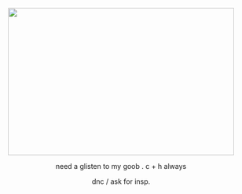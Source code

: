 
<p align="center">
  <img width="460" height="300" src="https://github.com/user-attachments/assets/b99d5549-7dad-4f97-a67f-c50e2ab7bd97">
</p>



<p align="center">
	need a glisten to my goob . c + h always
</p>

<p align= "center">
dnc / ask for insp.
  

  
  
